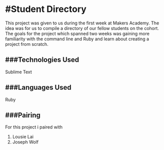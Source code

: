 #Student Directory
=================

This project was given to us during the first week at Makers Academy. The idea was for us to compile a directory of our fellow students on the cohort. The goals for the project which spanned two weeks was gaining more familiarity with the command line and Ruby and learn about creating a project from scratch.

###Technologies Used
----------

Sublime Text

###Languages Used
----------
Ruby

###Pairing
----------
For this project i paired with
1. Lousie Lai
2. Joseph Wolf 
